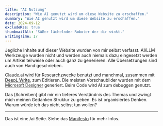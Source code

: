 ```yaml
---
title: "AI Nutzung"
description: "Wie AI genutzt wird um diese Website zu erschaffen."
summary: "Wie AI genutzt wird um diese Website zu erschaffen."
date: 2024-09-12
excludeRss: true
thumbnailAlt: "Süßer lächelnder Roboter der dir winkt."
writingTime: 17
---
```


Jegliche Inhalte auf dieser Website wurden von mir selbst verfasst.
AI/LLM Werkzeuge wurden nicht und werden auch niemals dazu eingesetzt
werden um Artikel teilweise oder auch ganz zu generieren.
Alle Übersetzungen sind auch von Hand geschrieben.

[Claude.ai] wird für Researchzwecke benutzt und manchmal, zusammen mit
[DeepL Write], zum Editieren.
Die meisten Vorschaubilder wurden mit dem [Microsoft Designer] generiert.
Beim Code wird AI zum debuggen genutzt.

Das [Schreiben] gibt mir ein tieferes Verständnis des Themas und zwingt
mich meinen Gedanken Struktur zu geben.
Es ist organisiertes Denken.
Warum würde ich das nicht selbst tun wollen?

---

Das ist eine /ai Seite.
Siehe das [Manifesto](https://www.bydamo.la/p/ai-manifesto) für mehr Infos.

[Claude.ai]: https://claude.ai
[DeepL Write]: https://www.deepl.com/write
[Microsoft Designer]: https://designer.microsoft.com
